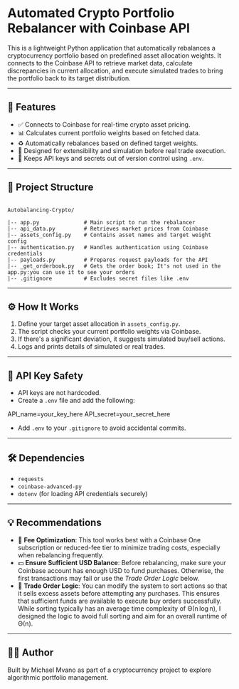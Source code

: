 # Automated Crypto Portfolio Rebalancer with Coinbase API

This is a lightweight Python application that automatically rebalances a cryptocurrency portfolio based on predefined asset allocation weights. It connects to the Coinbase API to retrieve market data, calculate discrepancies in current allocation, and execute simulated trades to bring the portfolio back to its target distribution.

---

## 🚀 Features

- ✅ Connects to Coinbase for real-time crypto asset pricing.
- 📊 Calculates current portfolio weights based on fetched data.
- ♻️ Automatically rebalances based on defined target weights.
- 🧪 Designed for extensibility and simulation before real trade execution.
- 🔐 Keeps API keys and secrets out of version control using `.env`.

---

## 📁 Project Structure

```plaintext

Autobalancing-Crypto/

|-- app.py              # Main script to run the rebalancer
|-- api_data.py         # Retrieves market prices from Coinbase
|-- assets_config.py    # Contains asset names and target weight config
|-- authentication.py   # Handles authentication using Coinbase credentials
|-- payloads.py         # Prepares request payloads for the API
|-- _get_orderbook.py   # Gets the order book; It's not used in the app.py:you can use it to see your orders
|-- .gitignore          # Excludes secret files like .env
```

---

## ⚙️ How It Works

1. Define your target asset allocation in `assets_config.py`.
2. The script checks your current portfolio weights via Coinbase.
3. If there's a significant deviation, it suggests simulated buy/sell actions.
4. Logs and prints details of simulated or real trades.

---

## 🔐 API Key Safety

- API keys are not hardcoded.
- Create a `.env` file and add the following:

API_name=your_key_here
API_secret=your_secret_here


- Add `.env` to your `.gitignore` to avoid accidental commits.

---

## 🛠️ Dependencies

- `requests`
- `coinbase-advanced-py`
- `dotenv` (for loading API credentials securely)


---

## 💡 Recommendations

- 🔄 **Fee Optimization**: This tool works best with a Coinbase One subscription or reduced-fee tier to minimize trading costs, especially when rebalancing frequently.
- 💵 **Ensure Sufficient USD Balance**: Before rebalancing, make sure your Coinbase account has enough USD to fund purchases. Otherwise, the first transactions may fail or use the *Trade Order Logic* below.
- 🧠 **Trade Order Logic**:  You can modify the system to sort actions so that it sells excess assets before attempting any purchases. This ensures that sufficient funds are available to execute buy orders successfully. While sorting typically has an average time complexity of Θ(n log n), I designed the logic to avoid full sorting and aim for an overall runtime of Θ(n).


---

## 🧑‍💻 Author
Built by Michael Mvano as part of a cryptocurrency project to explore algorithmic portfolio management.
